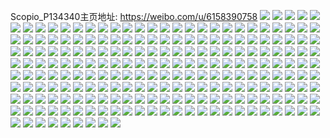 Scopio_P134340主页地址: https://weibo.com/u/6158390758 
![](https://wx4.sinaimg.cn/mw2000/006ILYLcly1h8c24zv58pj30u0140gmq.jpg) 
![](https://wx4.sinaimg.cn/mw2000/006ILYLcly1h7vq52imkpj32c0340e82.jpg) 
![](https://wx4.sinaimg.cn/mw2000/006ILYLcly1h7vq7d0nb2j32c0340x6q.jpg) 
![](https://wx4.sinaimg.cn/mw2000/006ILYLcly1h7vq8a2pe9j32c0340npf.jpg) 
![](https://wx4.sinaimg.cn/mw2000/006ILYLcly1h7d9geyz2cj30k00qojtw.jpg) 
![](https://wx4.sinaimg.cn/mw2000/006ILYLcly1h7d90mzljwj317o0qnq6s.jpg) 
![](https://wx4.sinaimg.cn/mw2000/006ILYLcly1h7d90mb0vxj30u0140q6u.jpg) 
![](https://wx4.sinaimg.cn/mw2000/006ILYLcly1h7d90ouc93j30v90kutcw.jpg) 
![](https://wx4.sinaimg.cn/mw2000/006ILYLcly1h7d90o5kpjj30hs0dcju9.jpg) 
![](https://wx4.sinaimg.cn/mw2000/006ILYLcly1h7d91rb5j8j33402c0hdv.jpg) 
![](https://wx4.sinaimg.cn/mw2000/006ILYLcly1h7d90q942rj30u015b7af.jpg) 
![](https://wx4.sinaimg.cn/mw2000/006ILYLcly1h7d91s5xumj30jk0qojst.jpg) 
![](https://wx4.sinaimg.cn/mw2000/006ILYLcly1h7d9gfaj6qj30u0140793.jpg) 
![](https://wx4.sinaimg.cn/mw2000/006ILYLcly1h5dcol15xbj32dc35sx6q.jpg) 
![](https://wx4.sinaimg.cn/mw2000/006ILYLcly1h4y49gegloj32c0340npg.jpg) 
![](https://wx4.sinaimg.cn/mw2000/006ILYLcly1h4y49mb6y0j32c03421l1.jpg) 
![](https://wx4.sinaimg.cn/mw2000/006ILYLcly1h4y49nrzfcj31o0280e81.jpg) 
![](https://wx4.sinaimg.cn/mw2000/006ILYLcly1h4no7sb2jmj32c033yb2b.jpg) 
![](https://wx4.sinaimg.cn/mw2000/006ILYLcly1h4b7jbnnybj32c033y7wk.jpg) 
![](https://wx4.sinaimg.cn/mw2000/006ILYLcly1h40zz6ojy7j30ht0dfac5.jpg) 
![](https://wx4.sinaimg.cn/mw2000/006ILYLcly1h3v37tvfmuj32an3407wi.jpg) 
![](https://wx4.sinaimg.cn/mw2000/006ILYLcly1h3v37z9e7lj31o0280u0x.jpg) 
![](https://wx4.sinaimg.cn/mw2000/006ILYLcly1h3v37wm6axj31o0280qv5.jpg) 
![](https://wx4.sinaimg.cn/mw2000/006ILYLcly1h3v37v9qvgj32c033yb2b.jpg) 
![](https://wx4.sinaimg.cn/mw2000/006ILYLcly1h3v37y66z3j32c033ynpf.jpg) 
![](https://wx4.sinaimg.cn/mw2000/006ILYLcly1h3v3bekcryj31o0280u0x.jpg) 
![](https://wx4.sinaimg.cn/mw2000/006ILYLcly1h3r6qn6x81j31o014f4c5.jpg) 
![](https://wx4.sinaimg.cn/mw2000/006ILYLcly1h3qnogdmc2j32bc334x6p.jpg) 
![](https://wx4.sinaimg.cn/mw2000/006ILYLcly1h3euj1e8doj31o01o0kjl.jpg) 
![](https://wx4.sinaimg.cn/mw2000/006ILYLcly1h3euir10i7j31o0280b29.jpg) 
![](https://wx4.sinaimg.cn/mw2000/006ILYLcly1h3euizpvcnj31o02807wi.jpg) 
![](https://wx4.sinaimg.cn/mw2000/006ILYLcly1h3eul1npmzj31400u0k92.jpg) 
![](https://wx4.sinaimg.cn/mw2000/006ILYLcly1h3euj0f18ej31o0280b29.jpg) 
![](https://wx4.sinaimg.cn/mw2000/006ILYLcly1h3euivx9rzj33402c0hdv.jpg) 
![](https://wx4.sinaimg.cn/mw2000/006ILYLcly1h2ush7wnisj30qo198q7n.jpg) 
![](https://wx4.sinaimg.cn/mw2000/006ILYLcly1h2ushm95rnj30qo0i7q5c.jpg) 
![](https://wx4.sinaimg.cn/mw2000/006ILYLcly1h2u7wfa1fzj32c0340b2b.jpg) 
![](https://wx4.sinaimg.cn/mw2000/006ILYLcly1h29fg9luw0j30wi0wi7e0.jpg) 
![](https://wx4.sinaimg.cn/mw2000/006ILYLcly1h29fg8huftj32c02c04qq.jpg) 
![](https://wx4.sinaimg.cn/mw2000/006ILYLcly1h29fgarjm8j30wi0wi46s.jpg) 
![](https://wx4.sinaimg.cn/mw2000/006ILYLcly1h29fh3qealj32c02c0x6p.jpg) 
![](https://wx4.sinaimg.cn/mw2000/006ILYLcly1h1s5piwgyuj30wi17cgtu.jpg) 
![](https://wx4.sinaimg.cn/mw2000/006ILYLcly1h1s5s6r13kj30wi17cgs1.jpg) 
![](https://wx4.sinaimg.cn/mw2000/006ILYLcly1h0z9999jdvj31900u014m.jpg) 
![](https://wx4.sinaimg.cn/mw2000/006ILYLcly1h0z99xiad8j31hc140kbc.jpg) 
![](https://wx4.sinaimg.cn/mw2000/006ILYLcly1h0z99b7uyrj31900u0n58.jpg) 
![](https://wx4.sinaimg.cn/mw2000/006ILYLcly1h0z99mue5rj33k02o0u10.jpg) 
![](https://wx4.sinaimg.cn/mw2000/006ILYLcly1h0z99pca4qj31uo18gh11.jpg) 
![](https://wx4.sinaimg.cn/mw2000/006ILYLcly1h0z99cnncoj31900u07aq.jpg) 
![](https://wx4.sinaimg.cn/mw2000/006ILYLcly1h0z99qpy6fj31n918gh59.jpg) 
![](https://wx4.sinaimg.cn/mw2000/006ILYLcly1h0z99uutdtj32o03k0u0y.jpg) 
![](https://wx4.sinaimg.cn/mw2000/006ILYLcly1h0z9a23njsj31s01c0e81.jpg) 
![](https://wx4.sinaimg.cn/mw2000/006ILYLcly1h0ok7xa9wkj32c0340qv8.jpg) 
![](https://wx4.sinaimg.cn/mw2000/006ILYLcly1h0ok7y0qkjj30u00u00xk.jpg) 
![](https://wx4.sinaimg.cn/mw2000/006ILYLcly1h0gixs3qh7j32oc3kgnph.jpg) 
![](https://wx4.sinaimg.cn/mw2000/006ILYLcly1gzth5b4t2jj32c02c0u0x.jpg) 
![](https://wx4.sinaimg.cn/mw2000/006ILYLcly1gzth5pj48gj32c02c04qq.jpg) 
![](https://wx4.sinaimg.cn/mw2000/006ILYLcly1gzox70ocwfj31o02807wh.jpg) 
![](https://wx4.sinaimg.cn/mw2000/006ILYLcly1gzox6zjazgj31o0280e81.jpg) 
![](https://wx4.sinaimg.cn/mw2000/006ILYLcly1gzox6yfpavj31o02807wh.jpg) 
![](https://wx4.sinaimg.cn/mw2000/006ILYLcly1gzhto7e62bj30u014041o.jpg) 
![](https://wx4.sinaimg.cn/mw2000/006ILYLcly1gzhtob23zej30u0140td2.jpg) 
![](https://wx4.sinaimg.cn/mw2000/006ILYLcly1gzhto87mpkj30u0143455.jpg) 
![](https://wx4.sinaimg.cn/mw2000/006ILYLcly1gzhto9fofej30u014pwmx.jpg) 
![](https://wx4.sinaimg.cn/mw2000/006ILYLcly1gzhtoal1hnj31400u042o.jpg) 
![](https://wx4.sinaimg.cn/mw2000/006ILYLcly1gzhto8sqt7j30u01407ai.jpg) 
![](https://wx4.sinaimg.cn/mw2000/006ILYLcly1gxjic31z70j32c02c0b2a.jpg) 
![](https://wx4.sinaimg.cn/mw2000/006ILYLcly1gxjic1rbqdj33402c0b2a.jpg) 
![](https://wx4.sinaimg.cn/mw2000/006ILYLcly1gxjiaas0vhj32c03401kx.jpg) 
![](https://wx4.sinaimg.cn/mw2000/006ILYLcly1gxjiaa0rarj31o01o01kx.jpg) 
![](https://wx4.sinaimg.cn/mw2000/006ILYLcly1gxjic2b2kaj31o0280e81.jpg) 
![](https://wx4.sinaimg.cn/mw2000/006ILYLcly1gxjiac2imqj32c02c07wh.jpg) 
![](https://wx4.sinaimg.cn/mw2000/006ILYLcly1gxhvj548vaj335s35su10.jpg) 
![](https://wx4.sinaimg.cn/mw2000/006ILYLcly1gxhvh8mg9mj32801o04qp.jpg) 
![](https://wx4.sinaimg.cn/mw2000/006ILYLcly1gxhvoajrlaj30qo0qowim.jpg) 
![](https://wx4.sinaimg.cn/mw2000/006ILYLcly1gxhvhdv7knj335s35s4qt.jpg) 
![](https://wx4.sinaimg.cn/mw2000/006ILYLcly1gxfks1cnt2j335s2yge84.jpg) 
![](https://wx4.sinaimg.cn/mw2000/006ILYLcly1gxfksak20pj31la1lahdt.jpg) 
![](https://wx4.sinaimg.cn/mw2000/006ILYLcly1gxfks43zisj32wc2wckjn.jpg) 
![](https://wx4.sinaimg.cn/mw2000/006ILYLcly1gxfksb2lozj30qo0qoadi.jpg) 
![](https://wx4.sinaimg.cn/mw2000/006ILYLcly1gxdf9vgfbhj30qo0epn01.jpg) 
![](https://wx4.sinaimg.cn/mw2000/006ILYLcly1gx8udla3kbj30q80mnth7.jpg) 
![](https://wx4.sinaimg.cn/mw2000/006ILYLcly1gx8ub9y3w6j30u00ft74w.jpg) 
![](https://wx4.sinaimg.cn/mw2000/006ILYLcly1gx8uba9o2pj30xk0bpq63.jpg) 
![](https://wx4.sinaimg.cn/mw2000/006ILYLcly1gx3bxkfukaj31o0280kjm.jpg) 
![](https://wx4.sinaimg.cn/mw2000/006ILYLcly1gx3bxbam2lj30zk1bfn4t.jpg) 
![](https://wx4.sinaimg.cn/mw2000/006ILYLcly1gwxn793qv7j30u00u0qb7.jpg) 
![](https://wx4.sinaimg.cn/mw2000/006ILYLcly1gwktcdilhhj30qp0qodk1.jpg) 
![](https://wx4.sinaimg.cn/mw2000/006ILYLcly1gwktcrewe0j30qo1bgn2o.jpg) 
![](https://wx4.sinaimg.cn/mw2000/006ILYLcly1gwktciwxw7j30qo0qoteb.jpg) 
![](https://wx4.sinaimg.cn/mw2000/006ILYLcly1gw6yuraazmj310t0kpgur.jpg) 
![](https://wx4.sinaimg.cn/mw2000/006ILYLcly1gw6yswf2qaj31090kewo0.jpg) 
![](https://wx4.sinaimg.cn/mw2000/006ILYLcly1gw5shknonvj30qo0zrdni.jpg) 
![](https://wx4.sinaimg.cn/mw2000/006ILYLcly1gw5si3gbdrj32c02c07wi.jpg) 
![](https://wx4.sinaimg.cn/mw2000/006ILYLcly1gw3hvttrrpj30u00k177l.jpg) 
![](https://wx4.sinaimg.cn/mw2000/006ILYLcly1gw3hwogsdej30u00jydoh.jpg) 
![](https://wx4.sinaimg.cn/mw2000/006ILYLcly1gw3hw76lvoj30u00k0ajo.jpg) 
![](https://wx4.sinaimg.cn/mw2000/006ILYLcly1gw3hwkmob8j30u00j17b3.jpg) 
![](https://wx4.sinaimg.cn/mw2000/006ILYLcly1gw3hwfpunaj30u0190x1o.jpg) 
![](https://wx4.sinaimg.cn/mw2000/006ILYLcly1gw3hw3xf22j30u00jyamw.jpg) 
![](https://wx4.sinaimg.cn/mw2000/006ILYLcly1gw1745hplmj317c0u0n7i.jpg) 
![](https://wx4.sinaimg.cn/mw2000/006ILYLcly1gw17446fojj32c02c0e82.jpg) 
![](https://wx4.sinaimg.cn/mw2000/006ILYLcly1gvqkyaoyvdj62c02c0x4o02.jpg) 
![](https://wx4.sinaimg.cn/mw2000/006ILYLcly1gvqkzirijmj62c02c01ky02.jpg) 
![](https://wx4.sinaimg.cn/mw2000/006ILYLcly1gvqky6uhc4j62c02c0x6p02.jpg) 
![](https://wx4.sinaimg.cn/mw2000/006ILYLcly1gv9bvhogm3j62c02c01ky02.jpg) 
![](https://wx4.sinaimg.cn/mw2000/006ILYLcly1gv48r7y6elj635s2dcx6r02.jpg) 
![](https://wx4.sinaimg.cn/mw2000/006ILYLcly1gux48uqdifj60u0140n1p02.jpg) 
![](https://wx4.sinaimg.cn/mw2000/006ILYLcly1guo5vpi2ydj61400u0gqy02.jpg) 
![](https://wx4.sinaimg.cn/mw2000/006ILYLcly1guo5vrfvatj60u00u0dk502.jpg) 
![](https://wx4.sinaimg.cn/mw2000/006ILYLcly1guo5wms49wj61400u0wir02.jpg) 
![](https://wx4.sinaimg.cn/mw2000/006ILYLcly1guo5vttntjj60u0140n1502.jpg) 
![](https://wx4.sinaimg.cn/mw2000/006ILYLcly1guo5wocog5j61400u079s02.jpg) 
![](https://wx4.sinaimg.cn/mw2000/006ILYLcly1guo5vsn2nwj60u00u0adn02.jpg) 
![](https://wx4.sinaimg.cn/mw2000/006ILYLcly1gtrt529l6vj33kg2ockjo.jpg) 
![](https://wx4.sinaimg.cn/mw2000/006ILYLcly1gtqj02dv4sj33kg2ocx6u.jpg) 
![](https://wx4.sinaimg.cn/mw2000/006ILYLcly1gtou4djp3ij33402c5x6p.jpg) 
![](https://wx4.sinaimg.cn/mw2000/006ILYLcly1gtou40fla6j32oc3kgnpd.jpg) 
![](https://wx4.sinaimg.cn/mw2000/006ILYLcly1gtou48idyjj31s01c0avn.jpg) 
![](https://wx4.sinaimg.cn/mw2000/006ILYLcly1gtou5muda1j30qo0840tf.jpg) 
![](https://wx4.sinaimg.cn/mw2000/006ILYLcly1gtou46dz23j32oc3kghdx.jpg) 
![](https://wx4.sinaimg.cn/mw2000/006ILYLcly1gtou57e1mkj30qo0y4gpd.jpg) 
![](https://wx4.sinaimg.cn/mw2000/006ILYLcly1gssczt2535j32oc3kgqv7.jpg) 
![](https://wx4.sinaimg.cn/mw2000/006ILYLcly1gssd4vhyktj30qo10cq5h.jpg) 
![](https://wx4.sinaimg.cn/mw2000/006ILYLcly1gssd04snqbj33kg2oc4qs.jpg) 
![](https://wx4.sinaimg.cn/mw2000/006ILYLcly1gsjrkc7ipej31400u0dls.jpg) 
![](https://wx4.sinaimg.cn/mw2000/006ILYLcly1gsjrkmaidbj31400u0aez.jpg) 
![](https://wx4.sinaimg.cn/mw2000/006ILYLcly1gsjrka6didj31400u0gto.jpg) 
![](https://wx4.sinaimg.cn/mw2000/006ILYLcly1gsjrkb8awgj31400u0n33.jpg) 
![](https://wx4.sinaimg.cn/mw2000/006ILYLcly1gsc5l3pfjlj30u00wsahf.jpg) 
![](https://wx4.sinaimg.cn/mw2000/006ILYLcly1grh0xy07ddj33402c01l0.jpg) 
![](https://wx4.sinaimg.cn/mw2000/006ILYLcly1grh0xqhwj5j333z2c17wk.jpg) 
![](https://wx4.sinaimg.cn/mw2000/006ILYLcly1gr8c3jfla6j30kq07kt8l.jpg) 
![](https://wx4.sinaimg.cn/mw2000/006ILYLcgy1gq0zu6nitpj313z0u00w9.jpg) 
![](https://wx4.sinaimg.cn/mw2000/006ILYLcgy1gq0zu8hd8zj31900u0api.jpg) 
![](https://wx4.sinaimg.cn/mw2000/006ILYLcgy1gq0zuaignaj318s0u0gsk.jpg) 
![](https://wx4.sinaimg.cn/mw2000/006ILYLcly1gpzurrvsrnj31900u0452.jpg) 
![](https://wx4.sinaimg.cn/mw2000/006ILYLcly1gpzuro5buzj31900u0wmj.jpg) 
![](https://wx4.sinaimg.cn/mw2000/006ILYLcly1gpzuroviz4j31900u0gr7.jpg) 
![](https://wx4.sinaimg.cn/mw2000/006ILYLcly1gpzurr14okj31900u00yw.jpg) 
![](https://wx4.sinaimg.cn/mw2000/006ILYLcly1gpweml94xoj31900u0tgu.jpg) 
![](https://wx4.sinaimg.cn/mw2000/006ILYLcly1gpwel8hcc9j31900u0k0k.jpg) 
![](https://wx4.sinaimg.cn/mw2000/006ILYLcly1gpwel9ed85j31900u0gsu.jpg) 
![](https://wx4.sinaimg.cn/mw2000/006ILYLcly1gpwelax8gwj31900u0jz7.jpg) 
![](https://wx4.sinaimg.cn/mw2000/006ILYLcly1gpwelafhf6j31900u0qft.jpg) 
![](https://wx4.sinaimg.cn/mw2000/006ILYLcly1gpwelbtah5j31900u00xa.jpg) 
![](https://wx4.sinaimg.cn/mw2000/006ILYLcly1gpwelcp78ij31900u0dph.jpg) 
![](https://wx4.sinaimg.cn/mw2000/006ILYLcly1gpwemksd2vj31900u0104.jpg) 
![](https://wx4.sinaimg.cn/mw2000/006ILYLcly1gpwemlo4ejj31900u0doo.jpg) 
![](https://wx4.sinaimg.cn/mw2000/006ILYLcly1gpbmen4s26j32bc334kjm.jpg) 
![](https://wx4.sinaimg.cn/mw2000/006ILYLcly1gpbi95ft1vj30tz0bjq8p.jpg) 
![](https://wx4.sinaimg.cn/mw2000/006ILYLcly1gon5frmfxqj31400sd7w5.jpg) 
![](https://wx4.sinaimg.cn/mw2000/006ILYLcly1gokqfujja5j310e16cdn1.jpg) 
![](https://wx4.sinaimg.cn/mw2000/006ILYLcly1gokqfuvs30j318w1jpaji.jpg) 
![](https://wx4.sinaimg.cn/mw2000/006ILYLcly1go190upgz9j30tl0g177z.jpg) 
![](https://wx4.sinaimg.cn/mw2000/006ILYLcly1go18u8vg75j30ft05uq3h.jpg) 
![](https://wx4.sinaimg.cn/mw2000/006ILYLcly1gnbd5y9q5zj30u00jyqd8.jpg) 
![](https://wx4.sinaimg.cn/mw2000/006ILYLcly1gnbd5xxo35j30u00k0dsy.jpg) 
![](https://wx4.sinaimg.cn/mw2000/006ILYLcly1gnbd5xnna0j30u00k1k2k.jpg) 
![](https://wx4.sinaimg.cn/mw2000/006ILYLcly1gnbd5xen7jj30u00k0qc6.jpg) 
![](https://wx4.sinaimg.cn/mw2000/006ILYLcly1gnbd5z631ej30u00k0k6g.jpg) 
![](https://wx4.sinaimg.cn/mw2000/006ILYLcly1gnbd5yiv4hj30nu0fvq6a.jpg) 
![](https://wx4.sinaimg.cn/mw2000/006ILYLcly1gmz6pfjdr5j33k02o0u0z.jpg) 
![](https://wx4.sinaimg.cn/mw2000/006ILYLcly1gmz6pegzhsj30f00qoacu.jpg) 
![](https://wx4.sinaimg.cn/mw2000/006ILYLcly1gmz6pgzkpkj32eo37ku0z.jpg) 
![](https://wx4.sinaimg.cn/mw2000/006ILYLcly1gmz6pj9tinj31400u04qp.jpg) 
![](https://wx4.sinaimg.cn/mw2000/006ILYLcly1gmz6plur9rj31400u0njb.jpg) 
![](https://wx4.sinaimg.cn/mw2000/006ILYLcly1gmz6pjjyguj30hs0dcdmq.jpg) 
![](https://wx4.sinaimg.cn/mw2000/006ILYLcly1gmz6phqzq8j31400u0tdl.jpg) 
![](https://wx4.sinaimg.cn/mw2000/006ILYLcly1gmz6plavffj32c03407wj.jpg) 
![](https://wx4.sinaimg.cn/mw2000/006ILYLcly1gmz6pmcuqtj30u01404qp.jpg) 
![](https://wx4.sinaimg.cn/mw2000/006ILYLcly1gmz5fxogj7j30qo0qozov.jpg) 
![](https://wx4.sinaimg.cn/mw2000/006ILYLcly1gmhpcp266kj32io1w0nc4.jpg) 
![](https://wx4.sinaimg.cn/mw2000/006ILYLcly1gmhpckrtszj32io1w04qp.jpg) 
![](https://wx4.sinaimg.cn/mw2000/006ILYLcly1gmhpcmokqdj32io1w01bl.jpg) 
![](https://wx4.sinaimg.cn/mw2000/006ILYLcly1gmhpcr292wj315r0u0gqp.jpg) 
![](https://wx4.sinaimg.cn/mw2000/006ILYLcly1gmhpcqm52lj31o01o0e05.jpg) 
![](https://wx4.sinaimg.cn/mw2000/006ILYLcly1gmhpcrr7tlj31400u0aqe.jpg) 
![](https://wx4.sinaimg.cn/mw2000/006ILYLcly1gm9999tyz8j30of1387s2.jpg) 
![](https://wx4.sinaimg.cn/mw2000/006ILYLcly1gm67w9i9l0j30u01401cg.jpg) 
![](https://wx4.sinaimg.cn/mw2000/006ILYLcly1gm57ksrw24j30k00om42t.jpg) 
![](https://wx4.sinaimg.cn/mw2000/006ILYLcly1gm0d1qxcuvj313z0nnb29.jpg) 
![](https://wx4.sinaimg.cn/mw2000/006ILYLcgy1glpln0y2dqj31400u07bl.jpg) 
![](https://wx4.sinaimg.cn/mw2000/006ILYLcly1glhw4tp7qgj31400ojwow.jpg) 
![](https://wx4.sinaimg.cn/mw2000/006ILYLcly1gkek7ypv7fj30k00s4na8.jpg) 
![](https://wx4.sinaimg.cn/mw2000/006ILYLcly1gjuppouw7zj31900u00zu.jpg) 
![](https://wx4.sinaimg.cn/mw2000/006ILYLcly1gjuppodk4sj313z0u0wij.jpg) 
![](https://wx4.sinaimg.cn/mw2000/006ILYLcly1gjupppb5zyj318y0u0ahi.jpg) 
![](https://wx4.sinaimg.cn/mw2000/006ILYLcly1ghyh927snfj30xs1907wh.jpg) 
![](https://wx4.sinaimg.cn/mw2000/006ILYLcly1ghrqi5ch1jj313z0qv4qp.jpg) 
![](https://wx4.sinaimg.cn/mw2000/006ILYLcly1ghrqdkuelmj32io1w0k9j.jpg) 
![](https://wx4.sinaimg.cn/mw2000/006ILYLcly1ghrqdiaxu0j32io1w04gy.jpg) 
![](https://wx4.sinaimg.cn/mw2000/006ILYLcly1ghrqdozcx7j32io1w04fq.jpg) 
![](https://wx4.sinaimg.cn/mw2000/006ILYLcly1ghrqdnawyhj32io1w019z.jpg) 
![](https://wx4.sinaimg.cn/mw2000/006ILYLcly1ghrqdqlpyqj32io1w0tod.jpg) 
![](https://wx4.sinaimg.cn/mw2000/006ILYLcly1gha3vraoxrj30ll0yxk0n.jpg) 
![](https://wx4.sinaimg.cn/mw2000/006ILYLcly1gg033ingaqj30nr0qok69.jpg) 
![](https://wx4.sinaimg.cn/mw2000/006ILYLcly1gfs4m51xafj32io1w0nki.jpg) 
![](https://wx4.sinaimg.cn/mw2000/006ILYLcly1gfs4m1ceq8j32io1w07jk.jpg) 
![](https://wx4.sinaimg.cn/mw2000/006ILYLcly1gf3t2fwxj9j30zk0k0jxq.jpg) 
![](https://wx4.sinaimg.cn/mw2000/006ILYLcly1gf3t2fkob9j30zk0k00zc.jpg) 
![](https://wx4.sinaimg.cn/mw2000/006ILYLcly1gf3t2iso74j31400u0wmc.jpg) 
![](https://wx4.sinaimg.cn/mw2000/006ILYLcly1gf3t2iesigj30zk0k0wkn.jpg) 
![](https://wx4.sinaimg.cn/mw2000/006ILYLcly1gf3t2ht4xcj30zk0k0jzi.jpg) 
![](https://wx4.sinaimg.cn/mw2000/006ILYLcly1gf3t2g78atj31400u0gpj.jpg) 
![](https://wx4.sinaimg.cn/mw2000/006ILYLcly1geoiqh7f01j30pd0u0wl5.jpg) 
![](https://wx4.sinaimg.cn/mw2000/006ILYLcly1gedxet4cc4j30zk0qo7d9.jpg) 
![](https://wx4.sinaimg.cn/mw2000/006ILYLcly1gedxdna7ymj30zk0qoahq.jpg) 
![](https://wx4.sinaimg.cn/mw2000/006ILYLcly1gebtmghxizj30u00mhq5e.jpg) 
![](https://wx4.sinaimg.cn/mw2000/006ILYLcly1gebtmg4trrj30u00mhtag.jpg) 
![](https://wx4.sinaimg.cn/mw2000/006ILYLcly1gebtmfvgrvj30u00mitar.jpg) 
![](https://wx4.sinaimg.cn/mw2000/006ILYLcly1gebtmhfu63j30u00mhtak.jpg) 
![](https://wx4.sinaimg.cn/mw2000/006ILYLcly1gebtmhqmthj30u01hcmzt.jpg) 
![](https://wx4.sinaimg.cn/mw2000/006ILYLcly1gebtmh6s19j30u00mi76u.jpg) 
